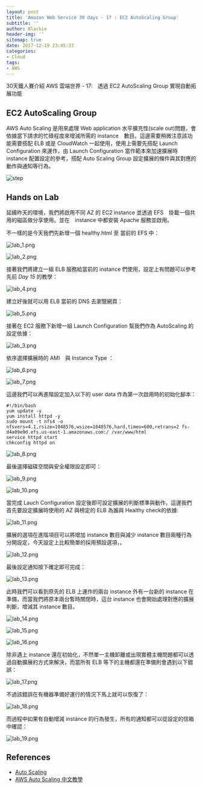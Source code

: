 ```yaml
---
layout: post
title: 'Amazon Web Service 30 days - 17 : EC2 AutoScaling Group'
subtitle: ''
author: Blackie
header-img: ''
sitemap: true
date: 2017-12-19 23:45:33
categories:
- Cloud
tags:
- AWS
---
```


30天鐵人賽介紹 AWS 雲端世界 - 17:　透過 EC2 AutoScaling Group 實現自動拓展功能

<!-- More -->

## EC2 AutoScaling Group ##

AWS Auto Scaling 是用來處理 Web application 水平擴充性(scale out)問題，會依據當下請求的忙碌程度來增減所需的 instance　數目。這邊需要稍微注意該功能需要搭配 ELB 或是 CloudWatch 一起使用，使用上需要先搭配 Launch Configuration 來運作，由 Launch Configuration 當作範本來加速擴展時 instance 配置設定的參考，搭配 Auto Scaling Group 設定擴展的條件與其對應的動作與通知等行為。

![step](step.png)

## Hands on Lab ##

延續昨天的環境，我們將啟用不同 AZ 的 EC2 instance 並透過 EFS　掛載一個共用的磁區做分享使用。並在　instance 中都安裝 Apache 服務並啟用。

不一樣的是今天我們先新增一個 healthy.html 至 當前的 EFS 中：

![lab_1.png](lab_1.png)

![lab_2.png](lab_2.png)

接著我們將建立一組 ELB 服務給當前的 instance 們使用，設定上有問題可以參考先前 *Day 15* 的教學：

![lab_4.png](lab_4.png)

建立好後就可以用 ELB 當前的 DNS 去瀏覽網頁：

![lab_5.png](lab_5.png)

接著在 EC2 服務下新增一組 Launch Configuration 幫我們作為 AutoScaling 的設定依據：

![lab_3.png](lab_3.png)

依序選擇擴展時的 AMI　與 Instance Type ：

![lab_6.png](lab_6.png)

![lab_7.png](lab_7.png)

這邊我們可以再進階設定加入以下的 user data 作為第一次啟用時的初始化腳本：

    #!/bin/bash
    yum update -y
    yum install httpd -y
    sudo mount -t nfs4 -o nfsvers=4.1,rsize=1048576,wsize=1048576,hard,timeo=600,retrans=2 fs-d4a09e9d.efs.us-east-1.amazonaws.com:/ /var/www/html
    service httpd start
    chkconfig httpd on

![lab_8.png](lab_8.png)

最後選擇磁碟空間與安全權限設定即可：

![lab_9.png](lab_9.png)

![lab_10.png](lab_10.png)

當完成 Lauch Configuration 設定後即可設定擴展的判斷標準與動作，這邊我們首先要設定擴展時使用的 AZ 與榜定的 ELB 為誰與 Healthy check的依據:

![lab_11.png](lab_11.png)

擴展的選項在進階項目可以將增加 instance 數目與減少 instance 數目兩種行為分開設定，今天設定上比較簡單的採用預設選項，。

![lab_12.png](lab_12.png)

最後設定通知按下確定即可完成：

![lab_13.png](lab_13.png)

此時我們可以看到原先的 ELB 上運作的兩台 instance 外有一台新的 instance 在準備，而當我們將原本兩台暫時關閉時，這台 instance 也會開始處理對應的擴展判斷，增減其 instance 數目。

![lab_14.png](lab_14.png)

![lab_15.png](lab_15.png)

![lab_16.png](lab_16.png)

除非遇上 instance 還在初始化，不然單一主機卸離或出現實體主機問題都可以透過自動擴展的方式來解決，而當所有 ELB 等下的主機都還在準備則會遇到以下錯誤：

![lab_17.png](lab_17.png)

不過該錯誤在有機器準備好運行的情況下馬上就可以恢復了：

![lab_18.png](lab_18.png)

而過程中如果有自動增減 instance 的行為發生，所有的通知都可以從設定的信箱中確認：

![lab_19.png](lab_19.png)

## References ##

- [Auto Scaling](https://aws.amazon.com/tw/autoscaling/)
- [AWS Auto Scaling 中文教學](http://vmixp7.blogspot.tw/2017/02/aws-auto-saling.html)